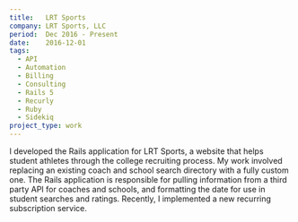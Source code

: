 ```yaml
---
title:   LRT Sports
company: LRT Sports, LLC
period:  Dec 2016 - Present
date:    2016-12-01
tags:
  - API
  - Automation
  - Billing
  - Consulting
  - Rails 5
  - Recurly
  - Ruby
  - Sidekiq
project_type: work
---
```


I developed the Rails application for LRT Sports, a website that helps student
athletes through the college recruiting process. My work involved replacing an
existing coach and school search directory with a fully custom one. The Rails
application is responsible for pulling information from a third party API for
coaches and schools, and formatting the date for use in student searches and
ratings. Recently, I implemented a new recurring subscription service.

[LRT Sports]: https://www.lrt-sports.com/
